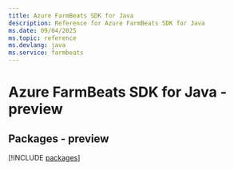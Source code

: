 ```yaml
---
title: Azure FarmBeats SDK for Java
description: Reference for Azure FarmBeats SDK for Java
ms.date: 09/04/2025
ms.topic: reference
ms.devlang: java
ms.service: farmbeats
---
```

# Azure FarmBeats SDK for Java - preview
## Packages - preview
[!INCLUDE [packages](farmbeats-index.md)]
